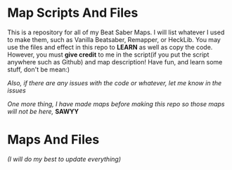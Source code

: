 # Map Scripts And Files
This is a repository for all of my Beat Saber Maps. I will list whatever I used to make them, such as Vanilla Beatsaber, Remapper, or HeckLib. 
You may use the files and effect in this repo to **LEARN** as well as copy the code. 
However, you must **give credit** to me in the script(if you put the script anywhere such as Github) and map description!
Have fun, and learn some stuff, don't be mean:) 

*Also, if there are any issues with the code or whatever, let me know in the issues*

*One more thing, I have made maps before making this repo so those maps will not be here,* **SAWYY**

# Maps And Files
*(I will do my best to update everything)*
